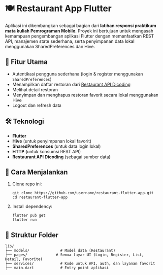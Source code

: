 # 🍽️ Restaurant App Flutter

Aplikasi ini dikembangkan sebagai bagian dari **latihan responsi praktikum mata kuliah Pemrograman Mobile**. Proyek ini bertujuan untuk mengasah kemampuan pengembangan aplikasi Flutter dengan memanfaatkan REST API, manajemen state sederhana, serta penyimpanan data lokal menggunakan SharedPreferences dan Hive.

## 📱 Fitur Utama

- Autentikasi pengguna sederhana (login & register menggunakan `SharedPreferences`)
- Menampilkan daftar restoran dari [Restaurant API Dicoding](https://restaurant-api.dicoding.dev/)
- Melihat detail restoran
- Menyimpan dan menghapus restoran favorit secara lokal menggunakan Hive
- Logout dan refresh data

## 🛠️ Teknologi

- **Flutter**
- **Hive** (untuk penyimpanan lokal favorit)
- **SharedPreferences** (untuk data login lokal)
- **HTTP** (untuk konsumsi REST API)
- **Restaurant API Dicoding** (sebagai sumber data)

## 🚀 Cara Menjalankan

1. Clone repo ini:
   ```
   git clone https://github.com/username/restaurant-flutter-app.git
   cd restaurant-flutter-app
2. Install dependency:
   ```
   flutter pub get
   flutter run
## 📂 Struktur Folder
```
lib/
├── models/              # Model data (Restaurant)
├── pages/             # Semua layar UI (Login, Register, List, Detail, Favorite)
├── services/            # Kode untuk API, auth, dan layanan favorit
├── main.dart            # Entry point aplikasi
